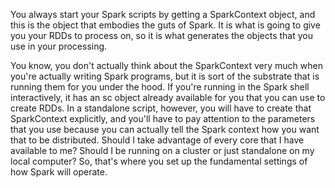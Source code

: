 You always start your Spark scripts by getting a SparkContext object, and this is the object that embodies the guts of Spark. It is what is going to give you your RDDs to process on, so it is what generates the objects that you use in your processing.

You know, you don't actually think about the SparkContext very much when you're actually writing Spark programs, but it is sort of the substrate that is running them for you under the hood. If you're running in the Spark shell interactively, it has an sc object already available for you that you can use to create RDDs. In a standalone script, however, you will have to create that SparkContext explicitly, and you'll have to pay attention to the parameters that you use because you can actually tell the Spark context how you want that to be distributed. Should I take advantage of every core that I have available to me? Should I be running on a cluster or just standalone on my local computer? So, that's where you set up the fundamental settings of how Spark will operate.
